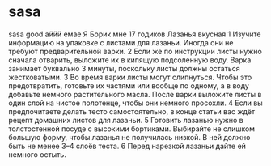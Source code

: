 # sasa
sasa good
аййй емае
Я Борик мне 17 годиков
Лазанья вкусная
1 Изучите информацию на упаковке с листами для лазаньи. Иногда они не требуют предварительной варки.
2 Если же по инструкции листы нужно сначала отварить, выложите их в кипящую подсоленную воду. Варка занимает буквально 3 минуты, поскольку листы должны остаться жестковатыми.
3 Во время варки листы могут слипнуться. Чтобы это предотвратить, готовьте их частями или вообще по одному, а в воду добавьте немного растительного масла. После варки выложите листы в один слой на чистое полотенце, чтобы они немного просохли.
4 Если вы предпочитаете делать тесто самостоятельно, в конце статьи вас ждёт рецепт домашних листов для лазаньи.
5 Готовить лазанью нужно в толстостенной посуде с высокими бортиками. Выбирайте не слишком большую форму, чтобы лазанья не получилась низкой. В ней должно быть не менее 3–4 слоёв теста.
6 Перед нарезкой лазаньи дайте ей немного остыть.
